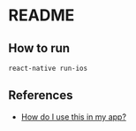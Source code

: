 # README

## How to run
```
react-native run-ios
```

## References
 * [How do I use this in my app?](https://reactnative.dev/blog/2017/02/14/using-native-driver-for-animated#how-do-i-use-this-in-my-app)